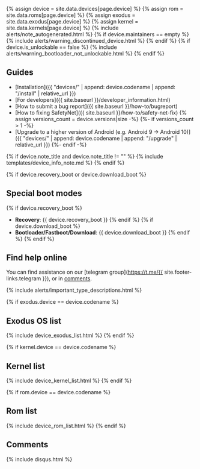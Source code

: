 {% assign device = site.data.devices[page.device] %}
{% assign rom = site.data.roms[page.device] %}
{% assign exodus = site.data.exodus[page.device] %}
{% assign kernel = site.data.kernels[page.device] %}
{% include alerts/note_autogenerated.html %}
{% if device.maintainers == empty %}
{% include alerts/warning_discontinued_device.html %}
{% endif %}
{% if device.is_unlockable == false %}
{% include alerts/warning_bootloader_not_unlockable.html %}
{% endif %}

## Guides

- [Installation]({{ "devices/" | append: device.codename | append: "/install" | relative_url }})
- [For developers]({{ site.baseurl }}/developer_information.html)
- [How to submit a bug report]({{ site.baseurl }}/how-to/bugreport)
- [How to fixing SafetyNet]({{ site.baseurl }}/how-to/safety-net-fix)
{% assign versions_count = device.versions|size -%}
{%- if versions_count > 1 -%}
- [Upgrade to a higher version of Android (e.g. Android 9 -> Android 10)]({{ "devices/" | append: device.codename | append: "/upgrade" | relative_url }})
{%- endif -%}

{% if device.note_title and device.note_title != "" %}
{% include templates/device_info_note.md %}
{% endif %}

{% if device.recovery_boot or device.download_boot %}
## Special boot modes

{% if device.recovery_boot %}
* **Recovery**: {{ device.recovery_boot }}
{% endif %}
{% if device.download_boot %}
* **Bootloader/Fastboot/Download**: {{ device.download_boot }}
{% endif %}
{% endif %}

## Find help online

You can find assistance on our [telegram group](https://t.me/{{ site.footer-links.telegram }}), or in [comments](#comments).

{% include alerts/important_type_descriptions.html %}

{% if exodus.device == device.codename %}
## Exodus OS list
{% include device_exodus_list.html %}
{% endif %}

{% if kernel.device == device.codename %}
## Kernel list
{% include device_kernel_list.html %}
{% endif %}

{% if rom.device == device.codename %}
## Rom list

{% include device_rom_list.html %}
{% endif %}
## Comments

{% include disqus.html %}
